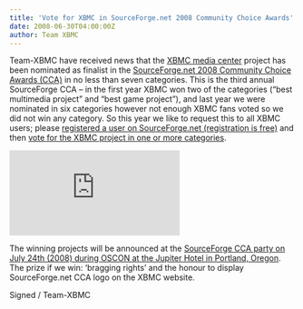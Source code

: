 ```yaml
---
title: 'Vote for XBMC in SourceForge.net 2008 Community Choice Awards'
date: 2008-06-30T04:00:00Z
author: Team XBMC
---
```

Team-XBMC have received news that the [XBMC media center](https://sourceforge.net/projects/xbmc/) project has been nominated as finalist in the [SourceForge.net 2008 Community Choice Awards (CCA)](https://sourceforge.net/community/cca08/) in no less than seven categories. This is the third annual SourceForge CCA – in the first year XBMC won two of the categories (“best multimedia project” and “best game project”), and last year we were nominated in six categories however not enough XBMC fans voted so we did not win any category. So this year we like to request this to all XBMC users; please [registered a user on SourceForge.net (registration is free)](https://sourceforge.net/user/registration) and then [vote for the XBMC project in one or more categories](https://sourceforge.net/awards/cca/?group_id=87054).

  [![](https://sourceforge.net/awards/cca/badge_img.php?group_id=87054&style=5)](https://sourceforge.net/community/cca08-vote?group_id=87054)

 The winning projects will be announced at the [SourceForge CCA party on July 24th (2008) during OSCON at the Jupiter Hotel in Portland, Oregon](https://www.oreilly.com/conferences/). The prize if we win: ‘bragging rights’ and the honour to display SourceForge.net CCA logo on the XBMC website.

 Signed / Team-XBMC

 